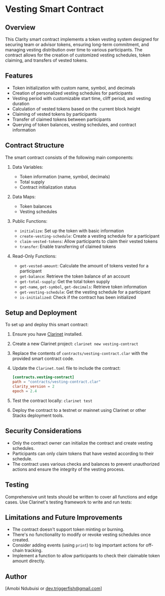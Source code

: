 # Vesting Smart Contract

## Overview

This Clarity smart contract implements a token vesting system designed for securing team or advisor tokens, ensuring long-term commitment, and managing vesting distribution over time to various participants. The contract allows for the creation of customized vesting schedules, token claiming, and transfers of vested tokens.

## Features

- Token initialization with custom name, symbol, and decimals
- Creation of personalized vesting schedules for participants
- Vesting period with customizable start time, cliff period, and vesting duration
- Calculation of vested tokens based on the current block height
- Claiming of vested tokens by participants
- Transfer of claimed tokens between participants
- Querying of token balances, vesting schedules, and contract information

## Contract Structure

The smart contract consists of the following main components:

1. Data Variables:
   - Token information (name, symbol, decimals)
   - Total supply
   - Contract initialization status

2. Data Maps:
   - Token balances
   - Vesting schedules

3. Public Functions:
   - `initialize`: Set up the token with basic information
   - `create-vesting-schedule`: Create a vesting schedule for a participant
   - `claim-vested-tokens`: Allow participants to claim their vested tokens
   - `transfer`: Enable transferring of claimed tokens

4. Read-Only Functions:
   - `get-vested-amount`: Calculate the amount of tokens vested for a participant
   - `get-balance`: Retrieve the token balance of an account
   - `get-total-supply`: Get the total token supply
   - `get-name`, `get-symbol`, `get-decimals`: Retrieve token information
   - `get-vesting-schedule`: Get the vesting schedule for a participant
   - `is-initialized`: Check if the contract has been initialized

## Setup and Deployment

To set up and deploy this smart contract:

1. Ensure you have [Clarinet](https://github.com/hirosystems/clarinet) installed.
2. Create a new Clarinet project: `clarinet new vesting-contract`
3. Replace the contents of `contracts/vesting-contract.clar` with the provided smart contract code.
4. Update the `Clarinet.toml` file to include the contract:

   ```toml
   [contracts.vesting-contract]
   path = "contracts/vesting-contract.clar"
   clarity_version = 2
   epoch = 2.4
   ```

5. Test the contract locally: `clarinet test`
6. Deploy the contract to a testnet or mainnet using Clarinet or other Stacks deployment tools.

## Security Considerations

- Only the contract owner can initialize the contract and create vesting schedules.
- Participants can only claim tokens that have vested according to their schedule.
- The contract uses various checks and balances to prevent unauthorized actions and ensure the integrity of the vesting process.

## Testing

Comprehensive unit tests should be written to cover all functions and edge cases. Use Clarinet's testing framework to write and run tests:


## Limitations and Future Improvements

- The contract doesn't support token minting or burning.
- There's no functionality to modify or revoke vesting schedules once created.
- Consider adding events (using `print`) to log important actions for off-chain tracking.
- Implement a function to allow participants to check their claimable token amount directly.


## Author

[Amobi Ndubuisi or dev.triggerfish@gmail.com]
